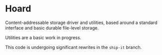 # Hoard
Content-addressable storage driver and utilities, based around a standard interface and basic durable file-level storage.

Utilities are a basic work in progress.

This code is undergoing significant rewrites in the `ship-it` branch.
